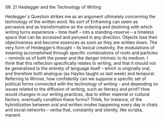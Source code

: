 (W. 2) Heidegger and the Technology of Writing

Heidegger´s Question strikes me as an argument ultimately concerning the technology of the written word. No sort of Enframing can seem as pervasive and as transformative as the ordering and destining with which writing turns experience – time itself – into a standing-reserve – a timeless space that can be accessed and perused in any direction. Objects lose their objectiveness and become essences as soon as they are written down. The very form of Heidegger’s thought – its lexical creativity, the modulations of meaning accomplished through specific combinations of roots and particles – reminds us of both the power and the danger intrinsic to its medium. I think that this reflection specifically relates to writing, and that it should not be generalized to the entirety of language itself – which is originally oral, and therefore both analogue (as Hayles taught us last week) and temporal. Referring to Winner, how confidently can we suppose a specific set of political forms connected with the technology of writing – and depending on issues related to the diffusion of writing, such as literacy and print? How would changes in our writing practices, due to either material or cultural factors, eventually condition these forms? Think, for instance, of the hybridization between oral and written modes happening every day in chats and social networks – verba that, constantly and silently, like scripta, manent.

